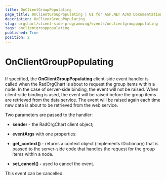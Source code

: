 ```yaml
---
title: OnClientGroupPopulating
page_title: OnClientGroupPopulating | UI for ASP.NET AJAX Documentation
description: OnClientGroupPopulating
slug: orgchart/client-side-programming/events/onclientgrouppopulating
tags: onclientgrouppopulating
published: True
position: 2
---
```


# OnClientGroupPopulating



## 

If specified, the __OnClientGroupPopulating__ client-side event handler is called when the RadOrgChart is about to request the group items within a node. In the case of server-side binding, the event will not be raised. When client-side binding is used, the event will be raised before the group items are retrieved from the data service. The event will be raised again each time new data is about to be retrieved from the web service.

Two parameters are passed to the handler:

* __sender__ - the RadOrgChart client object;

* __eventArgs__ with one properties:

* __get_context() -__ returns a context object (implements IDictionary) that is passed to the server-side code that handles the request for the group items within a node.

* __set_cancel() -__ used to cancel the event.

This event can be cancelled.


